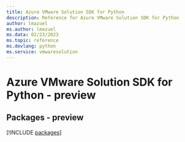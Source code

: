 ```yaml
---
title: Azure VMware Solution SDK for Python
description: Reference for Azure VMware Solution SDK for Python
author: lmazuel
ms.author: lmazuel
ms.data: 02/23/2023
ms.topic: reference
ms.devlang: python
ms.service: vmwaresolution
---
```

# Azure VMware Solution SDK for Python - preview
## Packages - preview
[!INCLUDE [packages](vmware-solution-index.md)]